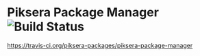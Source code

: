 # Piksera Package Manager ![Build Status](https://api.travis-ci.org/piksera-packages/piksera-package-manager.svg?branch=master)
https://travis-ci.org/piksera-packages/piksera-package-manager
